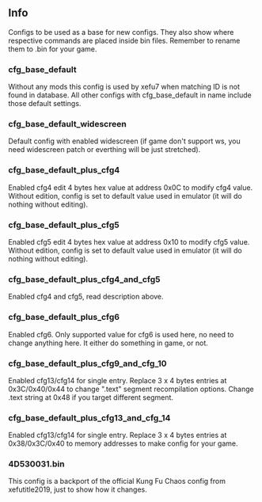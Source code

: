 ## Info
Configs to be used as a base for new configs. They also show where respective commands are placed inside bin files. Remember to rename them to <game-id>.bin for your game.

### cfg_base_default
Without any mods this config is used by xefu7 when matching ID is not found in database. All other configs with cfg_base_default in name include those default settings.
### cfg_base_default_widescreen
Default config with enabled widescreen (if game don't support ws, you need widescreen patch or everthing will be just stretched).
### cfg_base_default_plus_cfg4
Enabled cfg4 edit 4 bytes hex value at address 0x0C to modify cfg4 value. Without edition, config is set to default value used in emulator (it will do nothing without editing).
### cfg_base_default_plus_cfg5
Enabled cfg5 edit 4 bytes hex value at address 0x10 to modify cfg5 value. Without edition, config is set to default value used in emulator (it will do nothing without editing).
### cfg_base_default_plus_cfg4_and_cfg5
Enabled cfg4 and cfg5, read description above.
### cfg_base_default_plus_cfg6
Enabled cfg6. Only supported value for cfg6 is used here, no need to change anything here. It either do something in game, or not.
### cfg_base_default_plus_cfg9_and_cfg_10
Enabled cfg13/cfg14 for single entry. Replace 3 x 4 bytes entries at 0x3C/0x40/0x44 to change ".text" segment recompilation options. Change .text string at 0x48 if you target different segment.
### cfg_base_default_plus_cfg13_and_cfg_14
Enabled cfg13/cfg14 for single entry. Replace 3 x 4 bytes entries at 0x38/0x3C/0x40 to memory addresses to make config for your game.
### 4D530031.bin
This config is a backport of the official Kung Fu Chaos config from xefutitle2019, just to show how it changes. 
